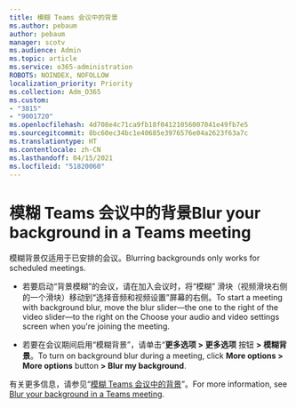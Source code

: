```yaml
---
title: 模糊 Teams 会议中的背景
ms.author: pebaum
author: pebaum
manager: scotv
ms.audience: Admin
ms.topic: article
ms.service: o365-administration
ROBOTS: NOINDEX, NOFOLLOW
localization_priority: Priority
ms.collection: Adm_O365
ms.custom:
- "3815"
- "9001720"
ms.openlocfilehash: 4d708e4c71ca9fb18f04121056007041e49fb7e5
ms.sourcegitcommit: 8bc60ec34bc1e40685e3976576e04a2623f63a7c
ms.translationtype: HT
ms.contentlocale: zh-CN
ms.lasthandoff: 04/15/2021
ms.locfileid: "51820060"
---
```

# <a name="blur-your-background-in-a-teams-meeting"></a><span data-ttu-id="d17fc-102">模糊 Teams 会议中的背景</span><span class="sxs-lookup"><span data-stu-id="d17fc-102">Blur your background in a Teams meeting</span></span>

<span data-ttu-id="d17fc-103">模糊背景仅适用于已安排的会议。</span><span class="sxs-lookup"><span data-stu-id="d17fc-103">Blurring backgrounds only works for scheduled meetings.</span></span>

- <span data-ttu-id="d17fc-104">若要启动“背景模糊”的会议，请在加入会议时，将“模糊” 滑块（视频滑块右侧的一个滑块）移动到“选择音频和视频设置”屏幕的右侧。</span><span class="sxs-lookup"><span data-stu-id="d17fc-104">To start a meeting with background blur, move the blur slider—the one to the right of the video slider—to the right on the Choose your audio and video settings screen when you're joining the meeting.</span></span>

- <span data-ttu-id="d17fc-105">若要在会议期间启用“模糊背景”，请单击“**更多选项 > 更多选项** 按钮 **> 模糊背景**。</span><span class="sxs-lookup"><span data-stu-id="d17fc-105">To turn on background blur during a meeting, click **More options > More options** button **> Blur my background**.</span></span>

<span data-ttu-id="d17fc-106">有关更多信息，请参见“[模糊 Teams 会议中的背景](https://support.office.com/article/Blur-your-background-in-a-Teams-meeting-f77a2381-443a-499d-825e-509a140f4780)”。</span><span class="sxs-lookup"><span data-stu-id="d17fc-106">For more information, see [Blur your background in a Teams meeting](https://support.office.com/article/Blur-your-background-in-a-Teams-meeting-f77a2381-443a-499d-825e-509a140f4780).</span></span>